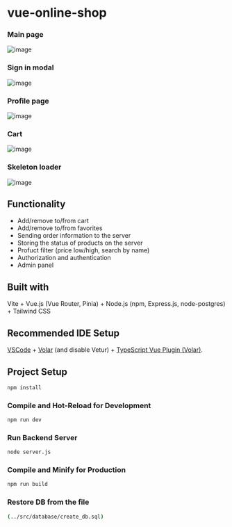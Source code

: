 # vue-online-shop

### Main page
![image](https://github.com/user-attachments/assets/76b3e863-1f35-4a99-8267-b0b86e832141)

### Sign in modal

![image](https://github.com/user-attachments/assets/8ea92a1f-fc51-4fca-875d-996a611219e4)

### Profile page

![image](https://github.com/user-attachments/assets/087a12e2-a274-4bd1-950d-4106d0e74235)

### Cart
![image](https://github.com/user-attachments/assets/73db633a-398f-4b57-8d16-61de898fac0f)

### Skeleton loader
![image](https://github.com/user-attachments/assets/83ce521c-6c22-4296-87d0-1dc49ddbc766)

## Functionality
- Add/remove to/from cart
- Add/remove to/from favorites
- Sending order information to the server
- Storing the status of products on the server
- Profuct filter (price low/high, search by name)
- Authorization and authentication
- Admin panel

  
## Built with

Vite + Vue.js (Vue Router, Pinia) + Node.js (npm, Express.js, node-postgres) + Tailwind CSS

## Recommended IDE Setup

[VSCode](https://code.visualstudio.com/) + [Volar](https://marketplace.visualstudio.com/items?itemName=Vue.volar) (and disable Vetur) + [TypeScript Vue Plugin (Volar)](https://marketplace.visualstudio.com/items?itemName=Vue.vscode-typescript-vue-plugin).

## Project Setup

```sh
npm install
```

### Compile and Hot-Reload for Development

```sh
npm run dev
```
### Run Backend Server

```sh
node server.js
```

### Compile and Minify for Production

```sh
npm run build
```

### Restore DB from the file 

```sh
(../src/database/create_db.sql)
```
